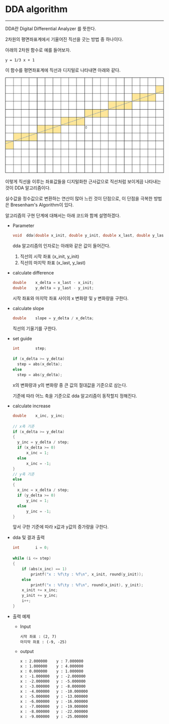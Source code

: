 # DDA algorithm

---

DDA란 Digital Differential Analyzer 를 뜻한다.

2차원의 평면좌표계에서 기울어진 직선을 긋는 방법 중 하나이다.

아래의 2차원 함수로 예를 들어보자.

```
y = 1/3 x + 1
```

이 함수를 평면좌표계에 직선과 디지털로 나타내면 아래와 같다.

![DDA_example](https://github.com/HyeonsikBae/42Seoul/blob/master/cud3d/DDA_example.png)

이렇게 직선을 이루는 좌표값들을 디지털화한 근사값으로 직선처럼 보이게끔 나타내는 것이 DDA 알고리즘이다.

실수값을 정수값으로 변환하는 연산이 많아 느린 것이 단점으로, 이 단점을 극복한 방법은 Bresenham's Algorithm이 있다.

알고리즘의 구현 단계에 대해서는 아래 코드와 함께 설명하겠다.

- Parameter

  ```c
  void	dda(double x_init, double y_init, double x_last, double y_last)
  ```

  dda 알고리즘의 인자로는 아래와 같은 값이 들어간다.

  1. 직선의 시작 좌표 (x_init, y_init)
  2. 직선의 마지막 좌표 (x_last, y_last)



- calculate difference

  ```c
  double	x_delta = x_last - x_init;
  double	y_delta = y_last - y_init;
  ```

  시작 좌표와 마지막 좌표 사이의 x 변화량 및 y 변화량을 구한다.



- calculate slope

  ```c
  double	slope = y_delta / x_delta;
  ```

  직선의 기울기를 구한다.



- set guide

  ```c
  int		step;
  
  if (x_delta >= y_delta)
  	step = abs(x_delta);
  else
  	step = abs(y_delta);
  ```

  x의 변화량과 y의 변화량 중 큰 값의 절대값을 기준으로 삼는다.

  기준에 따라 어느 축을 기준으로 dda 알고리즘이 동작할지 정해진다.



- calculate increase

  ```c
  double	x_inc, y_inc;
  
  // x축 기준
  if (x_delta >= y_delta)
  {
  	y_inc = y_delta / step;
  	if (x_delta >= 0)
  		x_inc = 1;
  	else
  		x_inc = -1;
  }
  // y축 기준
  else
  {
  	x_inc = x_delta / step;
  	if (y_delta >= 0)
  		y_inc = 1;
  	else
  		y_inc = -1;
  }
  ```

  앞서 구한 기준에 따라 x값과 y값의 증가량을 구한다.



- dda 및 결과 출력

  ```c
  int		i = 0;
  
  while (i <= step)
  {
      if (abs(x_inc) == 1)
          printf("x : %f\ty : %f\n", x_init, round(y_init));
      else
          printf("x : %f\ty : %f\n", round(x_init), y_init);
      x_init += x_inc;
      y_init += y_inc;
      i++;
  }
  ```



- 출력 예제

  - Input

    ```
    시작 좌표 : (2, 7)
    마지막 좌표 : (-9, -25)
    ```

  - output

    ```
    x : 2.000000	y : 7.000000
    x : 1.000000	y : 4.000000
    x : 0.000000	y : 1.000000
    x : -1.000000	y : -2.000000
    x : -2.000000	y : -5.000000
    x : -3.000000	y : -8.000000
    x : -4.000000	y : -10.000000
    x : -5.000000	y : -13.000000
    x : -6.000000	y : -16.000000
    x : -7.000000	y : -19.000000
    x : -8.000000	y : -22.000000
    x : -9.000000	y : -25.000000
    ```

    

  

  